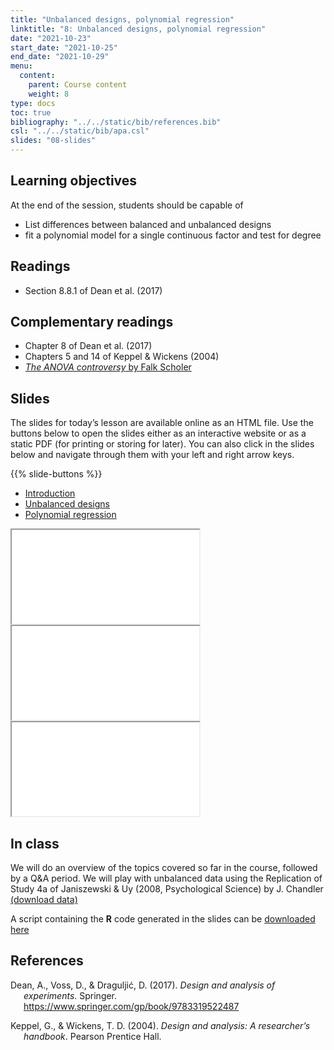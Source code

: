 ```yaml
---
title: "Unbalanced designs, polynomial regression"
linktitle: "8: Unbalanced designs, polynomial regression"
date: "2021-10-23"
start_date: "2021-10-25"
end_date: "2021-10-29"
menu:
  content:
    parent: Course content
    weight: 8
type: docs
toc: true
bibliography: "../../static/bib/references.bib"
csl: "../../static/bib/apa.csl"
slides: "08-slides"
---
```


## Learning objectives

At the end of the session, students should be capable of

-   List differences between balanced and unbalanced designs
-   fit a polynomial model for a single continuous factor and test for degree

## Readings

-   Section 8.8.1 of Dean et al. (2017)

## Complementary readings

-   <i class="fas fa-book"></i> Chapter 8 of Dean et al. (2017)
-   <i class="fas fa-book"></i> Chapters 5 and 14 of Keppel & Wickens (2004)
-   <i class="fas fa-book"></i> [*The ANOVA controversy* by Falk Scholer](http://wight.seg.rmit.edu.au/fscholer/anova.php)
    <!--
    - <i class="fas fa-book"></i> Chapters 8 of @Fox:2015
    -->

## Slides

The slides for today’s lesson are available online as an HTML file. Use the buttons below to open the slides either as an interactive website or as a static PDF (for printing or storing for later). You can also click in the slides below and navigate through them with your left and right arrow keys.

{{% slide-buttons %}}

<ul class="nav nav-tabs" id="slide-tabs" role="tablist">
<li class="nav-item">
<a class="nav-link active" id="introduction-tab" data-toggle="tab" href="#introduction" role="tab" aria-controls="introduction" aria-selected="true">Introduction</a>
</li>
<li class="nav-item">
<a class="nav-link" id="unbalanced-designs-tab" data-toggle="tab" href="#unbalanced-designs" role="tab" aria-controls="unbalanced-designs" aria-selected="false">Unbalanced designs</a>
</li>
<li class="nav-item">
<a class="nav-link" id="polynomial-regression-tab" data-toggle="tab" href="#polynomial-regression" role="tab" aria-controls="polynomial-regression" aria-selected="false">Polynomial regression</a>
</li>
</ul>

<div id="slide-tabs" class="tab-content">

<div id="introduction" class="tab-pane fade show active" role="tabpanel" aria-labelledby="introduction-tab">

<div class="embed-responsive embed-responsive-16by9">

<iframe class="embed-responsive-item" src="/slides/08-slides.html#1">
</iframe>

</div>

</div>

<div id="unbalanced-designs" class="tab-pane fade" role="tabpanel" aria-labelledby="unbalanced-designs-tab">

<div class="embed-responsive embed-responsive-16by9">

<iframe class="embed-responsive-item" src="/slides/08-slides.html#unbalanced-designs">
</iframe>

</div>

</div>

<div id="polynomial-regression" class="tab-pane fade" role="tabpanel" aria-labelledby="polynomial-regression-tab">

<div class="embed-responsive embed-responsive-16by9">

<iframe class="embed-responsive-item" src="/slides/08-slides.html#polynomial">
</iframe>

</div>

</div>

</div>

## In class

We will do an overview of the topics covered so far in the course, followed by a Q&A period.
We will play with unbalanced data using the Replication of Study 4a of Janiszewski & Uy (2008, Psychological Science) by J. Chandler
[(download data)](/data/Janizewski.csv)

A script containing the **R** code generated in the slides can be [downloaded here](/content/08-slides.R)

## References

<div id="refs" class="references csl-bib-body hanging-indent" line-spacing="2">

<div id="ref-Dean:2017" class="csl-entry">

Dean, A., Voss, D., & Draguljić, D. (2017). *Design and analysis of experiments*. Springer. <https://www.springer.com/gp/book/9783319522487>

</div>

<div id="ref-Keppel/Wickens:2004" class="csl-entry">

Keppel, G., & Wickens, T. D. (2004). *Design and analysis: A researcher’s handbook*. Pearson Prentice Hall.

</div>

</div>
